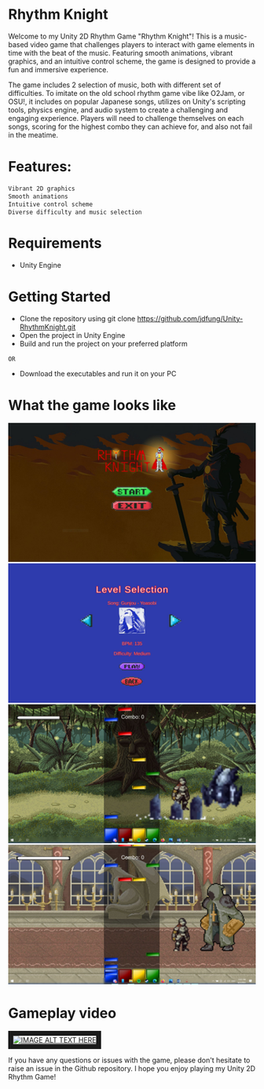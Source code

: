 # Rhythm Knight

Welcome to my Unity 2D Rhythm Game "Rhythm Knight"! This is a music-based video game that challenges players to interact with game elements in time with the beat of the music. Featuring smooth animations, vibrant graphics, and an intuitive control scheme, the game is designed to provide a fun and immersive experience.

The game includes 2 selection of music, both with different set of difficulties. To imitate on the old school rhythm game vibe like O2Jam, or OSU!, it includes on popular Japanese songs, utilizes on Unity's scripting tools, physics engine, and audio system to create a challenging and engaging experience. Players will need to challenge themselves on each songs, scoring for the highest combo they can achieve for, and also not fail in the meatime. 

# Features:
    Vibrant 2D graphics
    Smooth animations
    Intuitive control scheme
    Diverse difficulty and music selection

# Requirements
-   Unity Engine

# Getting Started

-    Clone the repository using git clone https://github.com/jdfung/Unity-RhythmKnight.git
-    Open the project in Unity Engine
-    Build and run the project on your preferred platform

    OR
    
- Download the executables and run it on your PC
    
# What the game looks like
![Main menu](https://github.com/jdfung/Unity-RhythmKnight/blob/main/Game-in-action_screenshots/Main_menu.JPG)
![Song Selection](https://github.com/jdfung/Unity-RhythmKnight/blob/main/Game-in-action_screenshots/Level_selection.JPG)
![Gameplay 1](https://github.com/jdfung/Unity-RhythmKnight/blob/main/Game-in-action_screenshots/Gameplay_level1.JPG)
![Gameplay 2](https://github.com/jdfung/Unity-RhythmKnight/blob/main/Game-in-action_screenshots/Gameplay_level2.JPG)

# Gameplay video
<a href="https://youtu.be/kXz699NAd8E" target="_blank"><img src="http://img.youtube.com/vi/kXz699NAd8E/0.jpg" 
alt="IMAGE ALT TEXT HERE" width="240" height="180" border="10" /></a>

If you have any questions or issues with the game, please don't hesitate to raise an issue in the Github repository. I hope you enjoy playing my Unity 2D Rhythm Game!
